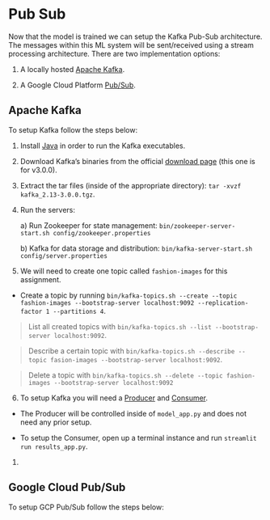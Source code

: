 # Pub Sub

Now that the model is trained we can setup the Kafka Pub-Sub architecture. The messages within this ML system will be sent/received using a stream processing architecture. There are two implementation options:

1. A locally hosted [Apache Kafka](https://kafka.apache.org/).

2. A Google Cloud Platform [Pub/Sub](https://cloud.google.com/pubsub).

## Apache Kafka

To setup Kafka follow the steps below:

1. Install [Java](https://www.oracle.com/java/technologies/downloads/) in order to run the Kafka executables.
2. Download Kafka’s binaries from the official [download page](https://archive.apache.org/dist/kafka/3.0.0/kafka_2.13-3.0.0.tgz) (this one is for v3.0.0).
3. Extract the tar files (inside of the appropriate directory): `tar -xvzf kafka_2.13-3.0.0.tgz`.
4. Run the servers:

   a) Run Zookeeper for state management: `bin/zookeeper-server-start.sh config/zookeeper.properties`

   b) Kafka for data storage and distribution: `bin/kafka-server-start.sh config/server.properties`

5. We will need to create one topic called `fashion-images` for this assignment.

- Create a topic by running `bin/kafka-topics.sh --create --topic fashion-images --bootstrap-server localhost:9092 --replication-factor 1 --partitions 4`.

> List all created topics with `bin/kafka-topics.sh --list --bootstrap-server localhost:9092`.

> Describe a certain topic with `bin/kafka-topics.sh --describe --topic fasion-images --bootstrap-server localhost:9092`.

> Delete a topic with `bin/kafka-topics.sh --delete --topic fashion-images --bootstrap-server localhost:9092`

6. To setup Kafka you will need a [Producer](../producer.py) and [Consumer](../consumer.py).

- The Producer will be controlled inside of `model_app.py` and does not need any prior setup.

- To setup the Consumer, open up a terminal instance and run `streamlit run results_app.py`.

1.

## Google Cloud Pub/Sub

To setup GCP Pub/Sub follow the steps below:
